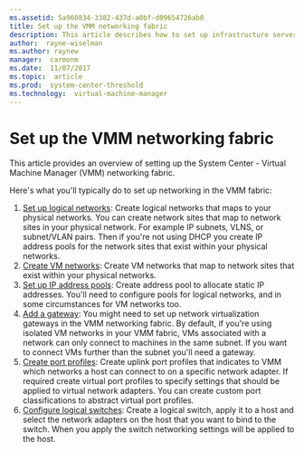 ```yaml
---
ms.assetid: 5a960834-3382-437d-a0bf-d09654726ab0
title: Set up the VMM networking fabric
description: This article describes how to set up infrastructure servers in the VMM fabric
author:  rayne-wiselman
ms.author: raynew
manager:  carmonm
ms.date:  11/07/2017
ms.topic:  article
ms.prod:  system-center-threshold
ms.technology:  virtual-machine-manager
---
```



# Set up the VMM networking fabric



This article provides an overview of setting up the System Center - Virtual Machine Manager (VMM) networking fabric.

Here's what you'll typically do to set up networking in the VMM fabric:

1. [Set up logical networks](network-logical.md): Create logical networks that maps to your physical networks. You can create network sites that map to network sites in your physical network. For example IP subnets, VLNS, or subnet/VLAN pairs. Then if you're not using DHCP you create IP address pools for the network sites that exist within your physical networks.
2. [Create VM networks](network-virtual.md): Create VM networks that map to network sites that exist within your physical networks.
3. [Set up IP address pools](network-pool.md): Create address pool to allocate static IP addresses. You'll need to configure pools for logical networks, and in some circumstances for VM networks too.
4. [Add a gateway](network-gateway.md): You might need to set up network virtualization gateways in the VMM networking fabric. By default, if you're using isolated VM networks in your VMM fabric, VMs associated with a network can only connect to machines in the same subnet. If you want to connect VMs further than the subnet you'll need a gateway.
5. [Create port profiles](network-port-profile.md): Create uplink port profiles that indicates to VMM which networks a host can connect to on a specific network adapter. If required create virtual port profiles to specify settings that should be applied to virtual network adapters. You can create custom port classifications to abstract virtual port profiles.
6. [Configure logical switches](network-switch.md): Create a logical switch, apply it to a host and select the network adapters on the host that you want to bind to the switch. When you apply the switch networking settings will be applied to the host.
